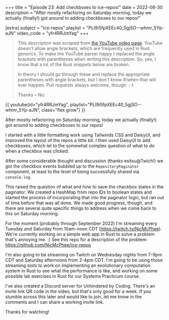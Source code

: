 +++
title = "Episode 23: Add checkboxes to ice-repos!"
date = 2022-08-30
description = "After mostly refactoring on Saturday morning, today we actually (finally!) got around to adding checkboxes to our repos!"

[extra]
subject = "ice-repos"
playlist = "PLI9i5fpXEEc40_5gjSO--whmr_5Yp-aJN"
video_code = "yfr4RRJmYag"
+++

> This description was scraped from
> [the YouTube video page](https://www.youtube.com/watch?v=yfr4RRJmYag&list=PLI9i5fpXEEc40_5gjSO--whmr_5Yp-aJN).
> YouTube doesn't allow angle brackets, which are frequently used
> in Rust generics. To make the YouTube parser happy I replaced the
> angle brackets with parentheses when writing this description.
> So, yes, I know that a lot of the Rust snippets below are broken.
>
> In theory I should go through these and replace
> the appropriate parentheses with angle brackets, but I don't
> know if/when that will ever happen. Pull requests always
> welcome, though. :-)
>
> Thanks – Nic

<div>
 {{ 
    youtube(id="yfr4RRJmYag", playlist="PLI9i5fpXEEc40_5gjSO--whmr_5Yp-aJN", class="flex grow")
 }} 
</div>

After mostly refactoring on Saturday morning, today we actually (finally!) got around to adding checkboxes to our repos!

I started with a little formatting work using Tailwinds CSS and DaisyUI, and improved the layout of the repos a little bit. I then used DaisyUI to add checkboxes, which let to the somewhat complex question of what to *do* when a checkbox was clicked.

After some considerable thought and discussion (thanks esitsu@Twich!) we got the checkbox events bubbled up to the `RepositoryPaginator` component, at least to the level of being successfully shared via `console.log`.

This raised the question of what and how to save the checkbox states in the paginator. We created a HashMap from repo IDs to boolean states and started the process of incorporating that into the paginator logic, but ran out of time before that was all done. We made good progress, though, and there are several quite specific things to address when we come back to this on Saturday morning.

For the moment (probably through September 2022) I'm streaming every Tuesday and Saturday from 10am-noon CDT (https://twitch.tv/NicMcPhee). We're currently working on a simple web app in Rust to solve a problem that's annoying me. :) See this repo for a description of the problem: https://github.com/NicMcPhee/ice-repos

I'm also going to be streaming on Twitch on Wednesday nights from 7-9pm CDT and Saturday afternoons from 2-4pm CDT. I'm going to be using those streaming slots to work on implementing an evolutionary computation system in Rust to see what the performance is like, and working on some possible lab exercises in Rust for our Systems Practicum course.

I've also created a Discord server for Unhindered by Coding. There's an invite link QR code in the video, but that's only good for a week. If you stumble across this later and would like to join, let me know in the comments and I can share a working invite link.

Thanks for watching!
